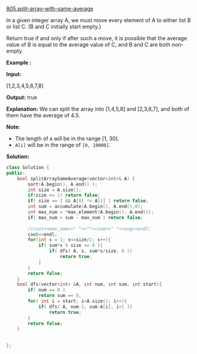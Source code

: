[805.split-array-with-same-average](https://leetcode.com/problems/split-array-with-same-average/)  

In a given integer array A, we must move every element of A to either list B or list C. (B and C initially start empty.)

Return true if and only if after such a move, it is possible that the average value of B is equal to the average value of C, and B and C are both non-empty.

  
**Example :**
  
**Input:** 
  
\[1,2,3,4,5,6,7,8\]
  
**Output:** true
  
**Explanation:** We can split the array into \[1,4,5,8\] and \[2,3,6,7\], and both of them have the average of 4.5.
  

**Note:**

*   The length of `A` will be in the range \[1, 30\].
*   `A[i]` will be in the range of `[0, 10000]`.  



**Solution:**  

```cpp
class Solution {
public:
    bool splitArraySameAverage(vector<int>& A) {
        sort(A.begin(), A.end() );
        int size = A.size();
        if(size <= 1) return false;
        if( size == 2 && A[0] != A[1] ) return false;
        int sum = accumulate(A.begin(), A.end(),0);
        int max_num = *max_element(A.begin(), A.end());
        if( max_num > sum - max_num ) return false;
        
        //cout<<max_num<<" "<<""<<sum<<" "<<avg<<endl;
        cout<<endl;
        for(int s = 1; s<=size/2; s++){
            if( sum*s % size == 0 ){
                if( dfs( A, s, sum*s/size, 0 ))
                    return true;
            }
        }
        return false;
    }
    bool dfs(vector<int> &A, int num, int sum, int start){
        if( num == 0 )
            return sum == 0;
        for( int i = start; i<A.size(); i++){
            if( dfs( A, num-1, sum-A[i], i+1 ))
                return true;
        }
        return false;
    }
        
    
};
```
      